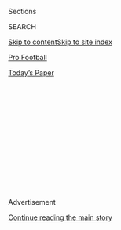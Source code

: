 <div id="app">

<div>

<div>

<div>

<div class="NYTAppHideMasthead css-1q2w90k e1suatyy0">

<div class="section css-ui9rw0 e1suatyy2">

<div class="css-eph4ug er09x8g0">

<div class="css-6n7j50">

</div>

<span class="css-1dv1kvn">Sections</span>

<div class="css-10488qs">

<span class="css-1dv1kvn">SEARCH</span>

</div>

[Skip to content](#site-content)[Skip to site index](#site-index)

</div>

<div id="masthead-section-label" class="css-1wr3we4 eaxe0e00">

[Pro
Football](https://www.nytimes.com/section/sports/football)

</div>

<div class="css-10698na e1huz5gh0">

</div>

</div>

<div id="masthead-bar-one" class="section hasLinks css-15hmgas e1csuq9d3">

<div class="css-uqyvli e1csuq9d0">

</div>

<div class="css-1uqjmks e1csuq9d1">

</div>

<div class="css-9e9ivx">

[](https://myaccount.nytimes.com/auth/login?response_type=cookie&client_id=vi)

</div>

<div class="css-1bvtpon e1csuq9d2">

[Today’s
Paper](https://www.nytimes.com/section/todayspaper)

</div>

</div>

</div>

</div>

<div data-aria-hidden="false">

<div id="site-content" data-role="main">

<div>

<div class="css-1aor85t" style="opacity:0.000000001;z-index:-1;visibility:hidden">

<div class="css-1hqnpie">

<div class="css-epjblv">

<span class="css-17xtcya">[Pro
Football](/section/sports/football)</span><span class="css-x15j1o">|</span><span class="css-fwqvlz">In
Campaign Against Racism, Team Names Get New
Scrutiny</span>

</div>

<div class="css-k008qs">

<div class="css-1iwv8en">

<span class="css-18z7m18"></span>

<div>

</div>

</div>

<span class="css-1n6z4y">https://nyti.ms/2AQuwJg</span>

<div class="css-1705lsu">

<div class="css-4xjgmj">

<div class="css-4skfbu" data-role="toolbar" data-aria-label="Social Media Share buttons, Save button, and Comments Panel with current comment count" data-testid="share-tools">

  - 
  - 
  - 
  - 
    
    <div class="css-6n7j50">
    
    </div>

  - 

</div>

</div>

</div>

</div>

</div>

</div>

<div id="NYT_TOP_BANNER_REGION" class="css-13pd83m">

</div>

<div id="top-wrapper" class="css-1sy8kpn">

<div id="top-slug" class="css-l9onyx">

Advertisement

</div>

[Continue reading the main
story](#after-top)

<div class="ad top-wrapper" style="text-align:center;height:100%;display:block;min-height:250px">

<div id="top" class="place-ad" data-position="top" data-size-key="top">

</div>

</div>

<div id="after-top">

</div>

</div>

<div>

<div id="sponsor-wrapper" class="css-1hyfx7x">

<div id="sponsor-slug" class="css-19vbshk">

Supported by

</div>

[Continue reading the main
story](#after-sponsor)

<div id="sponsor" class="ad sponsor-wrapper" style="text-align:center;height:100%;display:block">

</div>

<div id="after-sponsor">

</div>

</div>

<div class="css-186x18t">

</div>

<div class="css-1vkm6nb ehdk2mb0">

# In Campaign Against Racism, Team Names Get New Scrutiny

</div>

It is not just the N.F.L.’s Washington team that could get a name
change. A number of schools are also reconsidering nicknames, though
some are resisting any switch.

<div class="css-79elbk" data-testid="photoviewer-wrapper">

<div class="css-z3e15g" data-testid="photoviewer-wrapper-hidden">

</div>

<div class="css-1a48zt4 ehw59r15" data-testid="photoviewer-children">

![<span class="css-16f3y1r e13ogyst0" data-aria-hidden="true">Activists
are renewing a push to eliminate Native American imagery and nicknames
from sports
teams.</span><span class="css-cnj6d5 e1z0qqy90" itemprop="copyrightHolder"><span class="css-1ly73wi e1tej78p0">Credit...</span><span><span>Drew
Angerer/Getty Images; Jerome Miron/USA Today Sports, via Reuters; Orlin
Wagner/Associated Press; Kevin C. Cox/Getty
Images</span></span></span>](https://static01.nyt.com/images/2020/07/13/sports/10unrest-mascotnames-print/merlin_174429429_c430a576-c058-4866-a1d9-3ae0782646fb-articleLarge.jpg?quality=75&auto=webp&disable=upscale)

</div>

</div>

<div class="css-18e8msd">

<div class="css-vp77d3 epjyd6m0">

<div class="css-1baulvz">

By <span class="css-1baulvz" itemprop="name">Gillian R. Brassil</span>,
<span class="css-1baulvz" itemprop="name">Giulia McDonnell Nieto del
Rio</span>, [<span class="css-1baulvz" itemprop="name">Billy
Witz</span>](https://www.nytimes.com/by/billy-witz) and
[<span class="css-1baulvz last-byline" itemprop="name">David
Waldstein</span>](https://www.nytimes.com/by/david-waldstein)

</div>

</div>

  - 
    
    <div class="css-ld3wwf e16638kd2">
    
    Published July 10, 2020Updated July 12,
    2020
    
    </div>

  - 
    
    <div class="css-4xjgmj">
    
    <div class="css-pvvomx" data-role="toolbar" data-aria-label="Social Media Share buttons, Save button, and Comments Panel with current comment count" data-testid="share-tools">
    
      - 
      - 
      - 
      - 
        
        <div class="css-6n7j50">
        
        </div>
    
      - 
    
    </div>
    
    </div>

</div>

</div>

<div class="section meteredContent css-1r7ky0e" name="articleBody" itemprop="articleBody">

<div class="css-1fanzo5 StoryBodyCompanionColumn">

<div class="css-53u6y8">

Guy Jones had been advocating for 21 long years, hoping for the day when
Anderson High School, outside Cincinnati, would drop the nickname he
found vulgar and insulting to his Native American heritage.

A member of the Hunkpapa Lakota nation from the Standing Rock
reservation in South Dakota, he and three white Anderson students in
1999 sought to persuade the school board to change the nickname that
“made me cringe every time I heard it.”

The school board voted down their proposal, and did so in 2003 and in
2018. But last week it finally relented and voted to erase the name for
good, in part, Jones said, because of a wave of momentum fueled by the
Black Lives Matter movement.

“Things are changing,” he said, “and I’m glad they are.”

The very next day, Jones heard more news that cheered him out of
Washington, where for years the [N.F.L. team that uses the same
nickname,
Redskins](https://www.nytimes.com/2020/07/13/sports/football/washington-redskins-new-name.html),
had vowed never to change it.

</div>

</div>

<div class="css-1fanzo5 StoryBodyCompanionColumn">

<div class="css-53u6y8">

But in a surprise move, Daniel Snyder, the Washington owner, promised to
conduct a “thorough review” of the name. With that, pressure mounted on
other teams to respond. Within hours the Cleveland Indians vowed to
engage with community and Native American leaders on the topic, too.

Activists have waged a long and, at times, frustrating campaign to
persuade teams to change names, logos and mascots. But suddenly, after
so much resistance, a new willingness to reconsider long-cherished names
and logos at the professional, college and high school levels, is giving
fresh impetus to change team names long considered untouchable.

Some of the pressure is coming from corporate sponsors like Nike and
FedEx, whose request for Washington to change the name preceded the
team’s announcement. Amazon, Target and Walmart have also[moved to
drop the team’s
merchandise](https://www.nytimes.com/2020/07/06/sports/football/washington-team-name-change.html).

“It’s happening in the context of the Black Lives Matter movement and
all that implies of Black people and Indigenous people in our country,”
said Suzan Shown Harjo, a Native American activist, who has been at the
forefront of the movement to change the Washington team’s name. “What’s
happening right now is such a broad swath of society.”

</div>

</div>

<div class="css-79elbk" data-testid="photoviewer-wrapper">

<div class="css-z3e15g" data-testid="photoviewer-wrapper-hidden">

</div>

<div class="css-1a48zt4 ehw59r15" data-testid="photoviewer-children">

![<span class="css-16f3y1r e13ogyst0" data-aria-hidden="true">A meeting
of the school board in Anderson Township, Ohio, in 2018 brought out
supporters and opponents of the school’s mascot. The board this week
dropped the
name.</span><span class="css-cnj6d5 e1z0qqy90" itemprop="copyrightHolder"><span class="css-1ly73wi e1tej78p0">Credit...</span><span>Sam
Greene/The Cincinnati Enquirer, via Associated
Press</span></span>](https://static01.nyt.com/images/2020/07/10/sports/10unrest-mascotnames-2/merlin_174427842_a2511fa6-9a75-483e-afed-f8eec05428f6-articleLarge.jpg?quality=75&auto=webp&disable=upscale)

</div>

</div>

<div class="css-1fanzo5 StoryBodyCompanionColumn">

<div class="css-53u6y8">

As Heather Miller, the executive director of the American Indian Center
in Chicago said, “This is an especially critical moment right now.”
Philip Yenyo, the executive director of the American Indian Movement of
Ohio, who has been protesting the Cleveland baseball team’s name for
almost 30 years, added: “We need to strike while the iron is hot.”

</div>

</div>

<div class="css-1fanzo5 StoryBodyCompanionColumn">

<div class="css-53u6y8">

For decades, groups like these have appealed to professional sports
teams, colleges and high schools to eliminate names and logos that they
say are dehumanizing, disrespectful and racist.

The results have been mixed, and resistance to change has been fierce,
aided recently by President Trump, who scolded protesters in a recent
tweet by saying the [nicknames project
strength](https://www.nytimes.com/2020/07/06/us/politics/trump-bubba-wallace-nascar.html)
and should not be changed.

Raymond Wood II, a Native American and longtime Republican town
councilman in Killingly, Conn., said he was not offended by the
Washington nickname or the name of his hometown high school, the
Killingly Redmen.

“I doubt there was any malice in people’s hearts when they formulated
these teams and selected the imagery that they thought would best
represent them,” he said in a Facebook message. “If there was, it
backfired.”

Citing arguments like that, holdouts have resisted calls to change,
including the Atlanta Braves, the Chicago Blackhawks and the Kansas City
Chiefs.

The Braves and the Blackhawks both issued statements recently indicating
they would not alter their names, but said they planned to work harder
with Native American groups to promote awareness and respect. They also
reiterated the common refrain of teams with Native names, that they
honor the heritage of those peoples.

</div>

</div>

<div class="css-1fanzo5 StoryBodyCompanionColumn">

<div class="css-53u6y8">

“There is absolutely no evidence of that,” countered Stephanie Fryberg,
a professor of psychology at the University of Michigan and a member of
the Tulalip nation in Washington State. She recently published a study
showing that about two-thirds of Native Americans who frequently engage
in cultural practices are offended by the names and logos, and also some
of the behavior of fans of those teams.

“When you use a person’s identity in a sports domain,” she said, “and
you allow people to dress in red face and put on headdresses and dance
and chant a Hollywood made-up song that mocks Native tradition and
culture, there is no way to call that honoring.”

Many of the people opposed to Washington’s name believe it gives cover
to a host of college and school teams that use it, too. But Anderson’s
vote could indicate that is cracking.

In the days since Anderson’s school board voted, 4-1, to abandon the
moniker, news reports from around the country point to other schools
considering dropping Native American mascots.

More than 2,200 high schools use Native imagery in their school names
and mascots, according to Mascot DB, a database of team names. That is
600 fewer than once existed — a trend that was accelerated after a 2014
ruling by the U.S. Trademark Trial and Appeal Board that voided the
Redskins trademark as “disparaging of Native Americans.” The ruling was
later
[overturned](https://www.nytimes.com/2017/06/19/us/politics/supreme-court-trademarks-redskins.html).

It is not only Native Americans names and imagery that cause offense.
Some schools employ names and iconography celebrating the Confederacy,
and with statues to Confederate generals toppling and Mississippi taking
the Confederate bars off its state flag, school names could be next.

Lee-Davis High School in Mechanicsville, Va., is known as the
Confederates, and a local N.A.A.C.P. chapter said it would revive an
effort to change the
name.

</div>

</div>

<div class="css-79elbk" data-testid="photoviewer-wrapper">

<div class="css-z3e15g" data-testid="photoviewer-wrapper-hidden">

</div>

<div class="css-1a48zt4 ehw59r15" data-testid="photoviewer-children">

<div class="css-1xdhyk6 erfvjey0">

<span class="css-1ly73wi e1tej78p0">Image</span>

<div class="css-zjzyr8">

<div data-testid="lazyimage-container" style="height:257.77777777777777px">

</div>

</div>

</div>

<span class="css-16f3y1r e13ogyst0" data-aria-hidden="true">Neshaminy
High School in Langhorne, Pa., has retained its nickname despite
opposition.</span><span class="css-cnj6d5 e1z0qqy90" itemprop="copyrightHolder"><span class="css-1ly73wi e1tej78p0">Credit...</span><span>Matt
Rourke/Associated Press</span></span>

</div>

</div>

<div class="css-1fanzo5 StoryBodyCompanionColumn">

<div class="css-53u6y8">

Avi Hopkins, a Black running back who graduated in 1994, recalled his
anguish when, after scoring touchdowns, cries of, “Go Confederates,”
would ring in his ears, a needling reminder that the school’s name
honored the pillars of the Confederacy, Robert E. Lee and Jefferson
Davis.

“It really broke me in half,” said Hopkins, who later played at the
Virginia Military Institute. “I knew that my success was bringing a
positive light to men who negatively impacted my ancestors.”

But much of the momentum to change mascots or team names has focused on
Native American references, particularly the name the Washington team
uses.

It has defenders among schools that use it, too.

Loudon High School near Knoxville, Tenn, is one. Jeff Harig, the
football coach, said it was originally adopted to respectfully reflect
the area’s Cherokee Nation heritage and history.

“I would like to think that we embody the positives of the Native
American culture,” he said. “So for me personally, I hope we can keep
the Redskins name.”

In Bucks County, Pa., Neshaminy High School also goes by that nickname
(one of its rivals is the Council Rock North Indians). In 2013 Donna
Fann-Boyle, who is Native American, filed a complaint with the
Pennsylvania Human Relations Commission, charging that the nickname was
racist and encouraged harmful behaviors at the school, where her son
graduated in 2016.

</div>

</div>

<div class="css-1fanzo5 StoryBodyCompanionColumn">

<div class="css-53u6y8">

When she was revealed publicly as the person who filed the complaint,
people in support of the mascot threatened her and mocked her Native
heritage, she said. Worried that the issue would overshadow her son’s
senior year, Ms. Fann-Boyle withdrew the complaint.

In the current climate, however, she hopes the school board may be
willing to reconsider and follow the lead of Washington’s N.F.L. team.

“Come on, the world is changing,” she said of the school board. “What
are you going to do?”

While colleges have been at the forefront to replace Native American
nicknames — over the years, Miami University of Ohio, Stanford, Siena
and St. John’s all dropped such monikers — Florida State has held
steadfastly to the name Seminole.

It has asserted that the nickname embraces the culture of the Seminole
nation, and it has garnered the group’s blessing by, among other things,
offering a class on Seminole history and incorporating tribal designs
into the trim on their jerseys.

San Diego State University has slow-walked away from Indigenous
iconography over the last 20 years — all while clinging to its Aztecs
nickname.

“There’s no face painting, we don’t allow the tomahawk chop,” said
Ramona Perez, an anthropology professor at San Diego State, who has not
taken a position on the nickname.

But Ozzie Monge, a former San Diego State lecturer who led an
unsuccessful campaign to change the name, suggested the school was
reluctant to tamper much with the branding of teams.

“There’s one answer why they haven’t changed it,” he said. ”Sports.”

</div>

</div>

<div>

</div>

</div>

<div>

</div>

<div>

</div>

<div>

</div>

<div>

<div id="bottom-wrapper" class="css-1ede5it">

<div id="bottom-slug" class="css-l9onyx">

Advertisement

</div>

[Continue reading the main
story](#after-bottom)

<div id="bottom" class="ad bottom-wrapper" style="text-align:center;height:100%;display:block;min-height:90px">

</div>

<div id="after-bottom">

</div>

</div>

</div>

</div>

</div>

## Site Index

<div>

</div>

## Site Information Navigation

  - [© <span>2020</span> <span>The New York Times
    Company</span>](https://help.nytimes.com/hc/en-us/articles/115014792127-Copyright-notice)

<!-- end list -->

  - [NYTCo](https://www.nytco.com/)
  - [Contact
    Us](https://help.nytimes.com/hc/en-us/articles/115015385887-Contact-Us)
  - [Work with us](https://www.nytco.com/careers/)
  - [Advertise](https://nytmediakit.com/)
  - [T Brand Studio](http://www.tbrandstudio.com/)
  - [Your Ad
    Choices](https://www.nytimes.com/privacy/cookie-policy#how-do-i-manage-trackers)
  - [Privacy](https://www.nytimes.com/privacy)
  - [Terms of
    Service](https://help.nytimes.com/hc/en-us/articles/115014893428-Terms-of-service)
  - [Terms of
    Sale](https://help.nytimes.com/hc/en-us/articles/115014893968-Terms-of-sale)
  - [Site
    Map](https://spiderbites.nytimes.com)
  - [Help](https://help.nytimes.com/hc/en-us)
  - [Subscriptions](https://www.nytimes.com/subscription?campaignId=37WXW)

</div>

</div>

</div>

</div>
